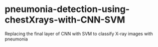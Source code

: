 # pneumonia-detection-using-chestXrays-with-CNN-SVM

Replacing the final layer of CNN with SVM to classify X-ray images with pneumonia
